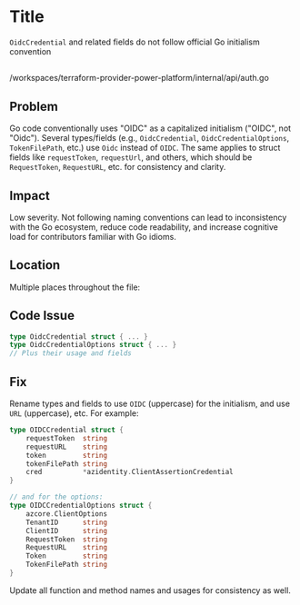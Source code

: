 # Title
`OidcCredential` and related fields do not follow official Go initialism convention

##
/workspaces/terraform-provider-power-platform/internal/api/auth.go

## Problem
Go code conventionally uses "OIDC" as a capitalized initialism ("OIDC", not "Oidc"). Several types/fields (e.g., `OidcCredential`, `OidcCredentialOptions`, `TokenFilePath`, etc.) use `Oidc` instead of `OIDC`. The same applies to struct fields like `requestToken`, `requestUrl`, and others, which should be `RequestToken`, `RequestURL`, etc. for consistency and clarity.

## Impact
Low severity. Not following naming conventions can lead to inconsistency with the Go ecosystem, reduce code readability, and increase cognitive load for contributors familiar with Go idioms.

## Location
Multiple places throughout the file:

## Code Issue
```go
type OidcCredential struct { ... }
type OidcCredentialOptions struct { ... }
// Plus their usage and fields
```

## Fix
Rename types and fields to use `OIDC` (uppercase) for the initialism, and use `URL` (uppercase), etc. For example:

```go
type OIDCCredential struct {
	requestToken  string
	requestURL    string
	token         string
	tokenFilePath string
	cred          *azidentity.ClientAssertionCredential
}

// and for the options:
type OIDCCredentialOptions struct {
	azcore.ClientOptions
	TenantID      string
	ClientID      string
	RequestToken  string
	RequestURL    string
	Token         string
	TokenFilePath string
}
```

Update all function and method names and usages for consistency as well.
